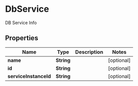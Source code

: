 

# DbService

DB Service Info

## Properties

Name | Type | Description | Notes
------------ | ------------- | ------------- | -------------
**name** | **String** |  |  [optional]
**id** | **String** |  |  [optional]
**serviceInstanceId** | **String** |  |  [optional]



